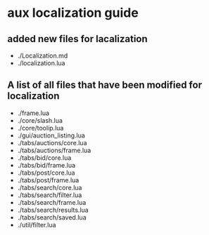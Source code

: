 # aux localization guide

## added new files for lacalization
* ./Localization.md
* ./localization.lua

## A list of all files that have been modified for localization
* ./frame.lua
* ./core/slash.lua
* ./core/toolip.lua
* ./gui/auction_listing.lua
* ./tabs/auctions/core.lua
* ./tabs/auctions/frame.lua
* ./tabs/bid/core.lua
* ./tabs/bid/frame.lua
* ./tabs/post/core.lua
* ./tabs/post/frame.lua
* ./tabs/search/core.lua
* ./tabs/search/filter.lua
* ./tabs/search/frame.lua
* ./tabs/search/results.lua
* ./tabs/search/saved.lua
* ./util/filter.lua